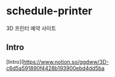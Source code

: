 # schedule-printer
3D 프린터 예약 사이트

## Intro
[Intro](https://www.notion.so/ggdww/3D-c6d5a591890f4428b193900ebd4dd5ba